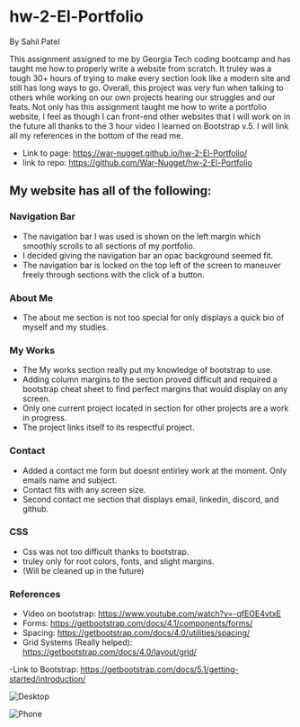 # hw-2-El-Portfolio
By Sahil Patel

This assignment assigned to me by Georgia Tech coding bootcamp and has taught me how to properly write a website from scratch. It truley was a tough 30+ hours of trying to make every section look like a modern site and still has long ways to go. Overall, this project was very fun when talking to others while working on our own projects hearing our struggles and our feats. Not only has this assignment taught me how to write a portfolio website, I feel as though I can front-end other websites that I will work on in the future all thanks to the 3 hour video I learned on Bootstrap v.5. I will link all my references in the bottom of the read me.

- Link to page: https://war-nugget.github.io/hw-2-El-Portfolio/
- link to repo: https://github.com/War-Nugget/hw-2-El-Portfolio

## My website has all of the following:

### Navigation Bar
- The navigation bar I was used is shown on the left margin which smoothly scrolls to all sections of my portfolio.
- I decided giving the navigation bar an opac background seemed fit.
- The navigation bar is locked on the top left of the screen to maneuver freely through sections with the click of a button.

### About Me
- The about me section is not too special for only displays a quick bio of myself and my studies.

### My Works
- The My works section really put my knowledge of bootstrap to use.
- Adding column margins to the section proved difficult and required a bootstrap cheat sheet to find perfect margins that would display on any screen.
- Only one current project located in section for other projects are a work in progress.
- The project links itself to its respectful project.

### Contact
- Added a contact me form but doesnt entirley work at the moment. Only emails name and subject.
- Contact fits with any screen size.
- Second contact me section that displays email, linkedin, discord, and github.


### CSS
- Css was not too difficult thanks to bootstrap.
- truley only for root colors, fonts, and slight margins.
- (Will be cleaned up in the future)

### References 
- Video on bootstrap: https://www.youtube.com/watch?v=-qfEOE4vtxE
- Forms: https://getbootstrap.com/docs/4.1/components/forms/
- Spacing: https://getbootstrap.com/docs/4.0/utilities/spacing/
- Grid Systems (Really helped): https://getbootstrap.com/docs/4.0/layout/grid/

-Link to Bootstrap: https://getbootstrap.com/docs/5.1/getting-started/introduction/

![Desktop](https://user-images.githubusercontent.com/97697696/158509137-a31aabc0-e8e8-4395-924d-9b533f9dd426.png)

![Phone](https://user-images.githubusercontent.com/97697696/158509144-b573b5c1-c851-4479-9095-31d75581e9c5.png)
